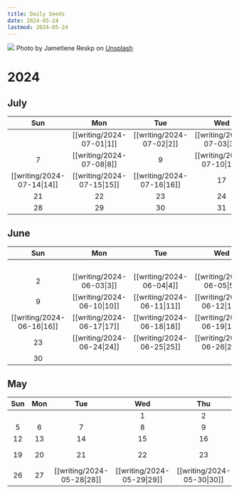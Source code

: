 ```yaml
---
title: Daily Seeds
date: 2024-05-24
lastmod: 2024-05-24
---
```


<img class="image-banner" src="https://images.unsplash.com/photo-1615469619480-1a7e77deb56c">
<span class="image-caption">Photo by Jametlene Reskp on <a href="https://unsplash.com/photos/brown-dried-leaves-on-brown-soil-vSVfPr2Uy3U">Unsplash</a></span>

# 2024

## July

|Sun|Mon|Tue|Wed|Thu|Fri|Sat|
|:-:|:-:|:-:|:-:|:-:|:-:|:-:|
| |[[writing/2024-07-01\|1]]|[[writing/2024-07-02\|2]]|[[writing/2024-07-03\|3]]|[[writing/2024-07-04\|4]]|[[writing/2024-07-05\|5]]|[[writing/2024-07-06\|6]]|
|7|[[writing/2024-07-08\|8]]|9|[[writing/2024-07-10\|10]]|[[writing/2024-07-11\|11]]|12|13|
|[[writing/2024-07-14\|14]]|[[writing/2024-07-15\|15]]|[[writing/2024-07-16\|16]]|17|18|19|20|
|21|22|23|24|25|26|27|
|28|29|30|31| | | |

## June

|Sun|Mon|Tue|Wed|Thu|Fri|Sat|
|:-:|:-:|:-:|:-:|:-:|:-:|:-:|
| | | | | | |1|
|2|[[writing/2024-06-03\|3]]|[[writing/2024-06-04\|4]]|[[writing/2024-06-05\|5]]|[[writing/2024-06-06\|6]]|[[writing/2024-06-07\|7]]|[[writing/2024-06-08\|8]]|
|9|[[writing/2024-06-10\|10]]|[[writing/2024-06-11\|11]]|[[writing/2024-06-12\|12]]|[[writing/2024-06-13\|13]]|14|[[writing/2024-06-15\|15]]|
|[[writing/2024-06-16\|16]]|[[writing/2024-06-17\|17]]|[[writing/2024-06-18\|18]]|[[writing/2024-06-19\|19]]|[[writing/2024-06-20\|20]]|[[writing/2024-06-21\|21]]|22|
|23|[[writing/2024-06-24\|24]]|[[writing/2024-06-25\|25]]|[[writing/2024-06-26\|26]]|[[writing/2024-06-27\|27]]|28|29|
|30| | | | | | |

## May

|Sun|Mon|Tue|Wed|Thu|Fri|Sat|
|:-:|:-:|:-:|:-:|:-:|:-:|:-:|
| | | |1|2|3|4|
|5|6|7|8|9|10|11|
|12|13|14|15|16|17|18|
|19|20|21|22|23|[[writing/2024-05-24\|24]]|25|
|26|27|[[writing/2024-05-28\|28]]|[[writing/2024-05-29\|29]]|[[writing/2024-05-30\|30]]|[[writing/2024-05-31\|31]]||

<style>
.content-meta { display: none;}
</style>
